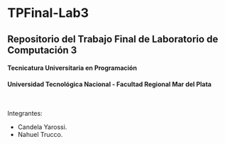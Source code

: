 <h1> TPFinal-Lab3 </h1>
<h2> Repositorio del Trabajo Final de Laboratorio de Computación 3 </h2>
<h4> Tecnicatura Universitaria en Programación </h4>
<h4> Universidad Tecnológica Nacional - Facultad Regional Mar del Plata </h4>
<br>
<p> Integrantes: </p>
<ul>
<li> Candela Yarossi. </li>
<li> Nahuel Trucco. </li>
</ul>
